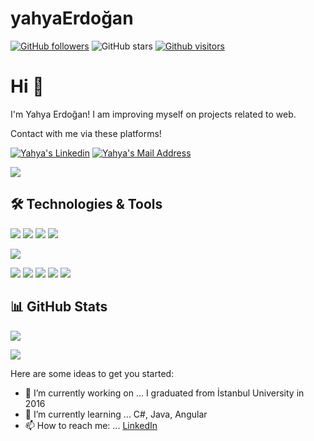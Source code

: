# yahyaErdoğan
[![GitHub followers](https://img.shields.io/github/followers/yahyaerdoan?style=social)](https://github.com/yahyaerdoan?tab=followers)
![GitHub stars](https://img.shields.io/github/stars/yahyaerdoan?style=social)
[![Github visitors](https://visitor-badge.glitch.me/badge?page_id=yahyaerdoan.visitor-badge)](https://GitHub.com/yahyaerdoan/StrapDown.js/stargazers/)


# Hi 👋
I'm Yahya Erdoğan! I am improving myself on projects related to web.

Contact with me via these platforms! 

  <a href="https://www.linkedin.com/in/yahya-erdo%C4%9Fan-03b32720a/" target="_blank" rel="nofollow"><img alt="Yahya's Linkedin" src="https://img.shields.io/badge/LinkedIn-0077B5?style=for-the-badge&logo=linkedin&logoColor=white" /></a>
  <a href="mailto:yahyaerdoan@gmail.com" target="_blank" rel="nofollow"><img alt="Yahya's Mail Address" src="https://img.shields.io/badge/Gmail-D14836?style=for-the-badge&logo=gmail&logoColor=white" /></a>

<img src="https://img.shields.io/badge/GitHub-100000?style=for-the-badge&logo=github&logoColor=whitee"></img>
  
## 🛠 Technologies & Tools 
<img src="https://img.shields.io/badge/C%23-239120?style=for-the-badge&logo=c-sharp&logoColor=white"></img>
<img src="https://img.shields.io/badge/.NET-5C2D91?style=for-the-badge&logo=.net&logoColor=white"></img>
<img src="https://img.shields.io/badge/Java-ED8B00?style=for-the-badge&logo=java&logoColor=white"></img>
<img src="https://img.shields.io/badge/Spring-6DB33F?style=for-the-badge&logo=spring&logoColor=white"></img>

<img src="https://img.shields.io/badge/Microsoft_SQL_Server-CC2927?style=for-the-badge&logo=microsoft-sql-server&logoColor=white"></img>

<img src="https://img.shields.io/badge/Angular-DD0031?style=for-the-badge&logo=angular&logoColor=white"></img>
<img src="https://img.shields.io/badge/TypeScript-007ACC?style=for-the-badge&logo=typescript&logoColor=white"></img>
<img src="https://img.shields.io/badge/Bootstrap-563D7C?style=for-the-badge&logo=bootstrap&logoColor=white"></img>
<img src="https://img.shields.io/badge/HTML5-E34F26?style=for-the-badge&logo=html5&logoColor=white"></img>
<img src="https://img.shields.io/badge/CSS3-1572B6?style=for-the-badge&logo=css3&logoColor=white"></img>


## 📊 GitHub Stats

<p align="center">
  <p>
    <img src="https://github-readme-stats.vercel.app/api?username=yahyaerdoan&count_private=true&show_icons=true&theme=tokyonight">
</p>
  <p>
  <img src="https://github-readme-stats.vercel.app/api/top-langs/?username=yahyaerdoan&hide=python&layout=compact&show_icons=true&theme=tokyonight">
  </p>

</p>



Here are some ideas to get you started:

- 🔭 I’m currently working on ... I graduated from İstanbul University in 2016
- 🌱 I’m currently learning ... C#, Java, Angular
- 📫 How to reach me: ... [LinkedIn](https://www.linkedin.com/in/yahya-erdo%C4%9Fan-03b32720a/)
